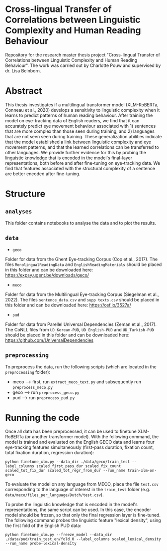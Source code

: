 # Cross-lingual Transfer of Correlations between Linguistic Complexity and Human Reading Behaviour
Repository for the research master thesis project "Cross-lingual Transfer of Correlations between Linguistic Complexity and Human Reading Behaviour". The work was carried out by Charlotte Pouw and supervised by dr. Lisa Beinborn.

# Abstract
This thesis investigates if a multilingual transformer model (XLM-RoBERTa, Conneau et al., 2020) develops a sensitivity to linguistic complexity when it learns to predict patterns of human reading behaviour. After training the model on eye-tracking data of English readers, we find that it can accurately predict eye movement behaviour associated with 1) sentences that are more complex than those seen during training, and 2) languages that are not seen seen during training. These generalization abilities indicate that the model established a link between linguistic complexity and eye movement patterns, and that the learned correlations can be transferred to other languages. We provide further evidence for this by probing the linguistic knowledge that is encoded in the model's final-layer representations, both before and after fine-tuning on eye-tracking data. We find that features associated with the structural complexity of a sentence are better encoded after fine-tuning.

# Structure

## `analyses`
This folder contains notebooks to analyse the data and to plot the results.

## `data`
- `geco`

Folder for data from the Ghent Eye-tracking Corpus (Cop et al., 2017). The files `MonolingualReadingData` and `EnglishReadingMaterials` should be placed in this folder and can be downloaded here: https://expsy.ugent.be/downloads/geco/

- `meco`

Folder for data from the Multilingual Eye-tracking Corpus (Siegelman et al., 2022). The files `sentence_data.csv` and `supp texts.csv` should be placed in this folder and can be downloaded here: https://osf.io/3527a/

- `pud`

Folder for data from Parellel Universal Dependencies (Zeman et al., 2017). The CoNLL files from `UD_Korean-PUD`, `UD_English-PUD` and `UD_Turkish-PUD` should be placed in this folder and can be downloaded here: https://github.com/UniversalDependencies

## `preprocessing`

To preprocess the data, run the following scripts (which are located in the `preprocessing` folder):

- meco --> first, run `extract_meco_text.py` and subsequently run `preprocess_meco.py`
- geco --> run `preprocess_geco.py`
- pud --> run `preprocess_pud.py`

# Running the code

Once all data has been preprocessed, it can be used to finetune XLM-RoBERTa (or another transformer model). With the following command, the model is trained and evaluated on the English GECO data and learns four eye-tracking features simultaneously (first-pass duration, fixation count, total fixation duration, regression duration):

```
python finetune_xlm.py --data_dir ./data/geco/train_test --label_columns scaled_first_pass_dur scaled_fix_count scaled_tot_fix_dur scaled_tot_regr_from_dur --run_name train-xlm-on-geco
```
To evaluate the model on any language from MECO, place the file `test.csv` corresponding to the language of interest in the `train_test` folder (e.g. `data/meco/files_per_language/Dutch/test.csv`).

To probe the linguistic knowledge that is encoded in the model's representations, the same script can be used. In this case, the encoder model should be frozen, so that only the final regression layer is fine-tuned. The following command probes the linguistic feature "lexical density", using the first fold of the English PUD data:
```
python finetune_xlm.py --freeze_model --data_dir ./data/pud/train_test_en/fold_0 --label_columns scaled_lexical_density --run_name probe-lexical-density
```







